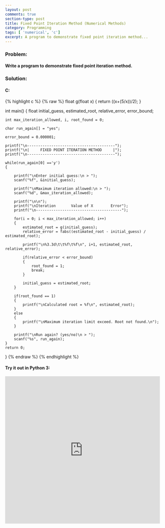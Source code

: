 ```yaml
---
layout: post
comments: true
section-type: post
title: Fixed Point Iteration Method (Numerical Methods)
category: Programming
tags: [ 'numerical', 'c']
excerpt: A program to demonstrate fixed point iteration method...
---
```


### Problem:

#### Write a program to demonstrate fixed point iteration method.

### Solution: 

#### C: 

{% highlight c %}
{% raw %}
float g(float x)
{
	return ((x+(5/x))/2);
}


int main()
{
	float initial_guess, estimated_root, relative_error, error_bound;

	int max_iteration_allowed, i, root_found = 0;

	char run_again[] = "yes";

	error_bound = 0.000001;

	printf("\n----------------------------------------");
	printf("\n|     FIXED POINT ITERATION METHOD     |");
	printf("\n----------------------------------------");

	while(run_again[0] =='y')
	{

		printf("\nEnter initial guess:\n > ");
		scanf("%f", &initial_guess);

		printf("\nMaximum iteration allowed:\n > ");
		scanf("%d", &max_iteration_allowed);

		printf("\n\n");
		printf("\nIteration       Value of X        Error");
		printf("\n---------------------------------------");

		for(i = 0; i < max_iteration_allowed; i++)
		{
			estimated_root = g(initial_guess);
			relative_error = fabs((estimated_root - initial_guess) / estimated_root);
			
			printf("\n%3.3d\t\t%f\t%f\n", i+1, estimated_root, relative_error);

			if(relative_error < error_bound)
			{
				root_found = 1;
				break;
			}

			initial_guess = estimated_root;
		}

		if(root_found == 1)
		{
			printf("\nCalculated root = %f\n", estimated_root);
		}
		else
		{
			printf("\nMaximum iteration limit exceed. Root not found.\n");
		}

		printf("\nRun again? (yes/no)\n > ");
		scanf("%s", run_again);
	}
	return 0;
}
{% endraw %}
{% endhighlight %} 


#### Try it out in Python 3:
<iframe style="width: 100%; height: 480px; border: none;" name="embedded_python_anywhere" src="https://www.pythonanywhere.com/embedded3/"></iframe>